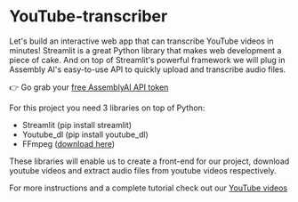 # YouTube-transcriber

Let's build an interactive web app that can transcribe YouTube videos in minutes! Streamlit is a great Python library that makes web development a piece of cake. And on top of Streamlit's powerful framework we will plug in Assembly AI's easy-to-use API to quickly upload and transcribe audio files.


👉 Go grab your [free AssemblyAI API token](https://www.assemblyai.com/?utm_source=youtube&utm_medium=referral&utm_campaign=channel_assemblyai)

For this project you need 3 libraries on top of Python:
* Streamlit (pip install streamlit)
* Youtube_dl (pip install youtube_dl)
* FFmpeg ([download here](https://ffbinaries.com/downloads))

These libraries will enable us to create a front-end for our project, download youtube videos and extract audio files from youtube videos respectively.

For more instructions and a complete tutorial check out our [YouTube videos](https://www.youtube.com/watch?v=CrLmgrGiVVY)
